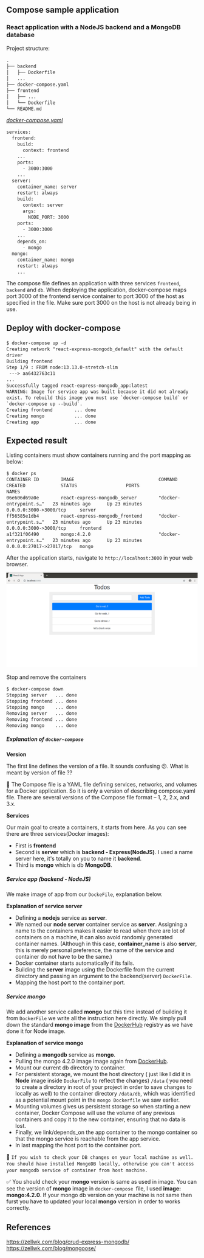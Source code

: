## Compose sample application
### React application with a NodeJS backend and a MongoDB database

Project structure:
```
.
├── backend
│   ├── Dockerfile
│   ...
├── docker-compose.yaml
├── frontend
│   ├── ...
│   └── Dockerfile
└── README.md
```

[_docker-compose.yaml_](docker-compose.yaml)
```
services:
  frontend:
    build:
      context: frontend
    ...
    ports:
      - 3000:3000
    ...
  server:
    container_name: server
    restart: always
    build:
      context: server
      args:
        NODE_PORT: 3000
    ports:
      - 3000:3000
    ...
    depends_on:
      - mongo
  mongo:
    container_name: mongo
    restart: always
    ...
```
The compose file defines an application with three services `frontend`, `backend` and `db`.
When deploying the application, docker-compose maps port 3000 of the frontend service container to port 3000 of the host as specified in the file.
Make sure port 3000 on the host is not already being in use.

## Deploy with docker-compose

```
$ docker-compose up -d
Creating network "react-express-mongodb_default" with the default driver
Building frontend
Step 1/9 : FROM node:13.13.0-stretch-slim
 ---> aa6432763c11
...
Successfully tagged react-express-mongodb_app:latest
WARNING: Image for service app was built because it did not already exist. To rebuild this image you must use `docker-compose build` or `docker-compose up --build`.
Creating frontend        ... done
Creating mongo           ... done
Creating app             ... done
```

## Expected result

Listing containers must show containers running and the port mapping as below:
```
$ docker ps
CONTAINER ID        IMAGE                               COMMAND                  CREATED             STATUS                  PORTS                      NAMES
06e606d69a0e        react-express-mongodb_server        "docker-entrypoint.s…"   23 minutes ago      Up 23 minutes           0.0.0.0:3000->3000/tcp     server
ff56585e1db4        react-express-mongodb_frontend      "docker-entrypoint.s…"   23 minutes ago      Up 23 minutes           0.0.0.0:3000->3000/tcp     frontend
a1f321f06490        mongo:4.2.0                         "docker-entrypoint.s…"   23 minutes ago      Up 23 minutes           0.0.0.0:27017->27017/tcp   mongo
```

After the application starts, navigate to `http://localhost:3000` in your web browser.

![page](./output.png)

Stop and remove the containers
```
$ docker-compose down
Stopping server   ... done
Stopping frontend ... done
Stopping mongo    ... done
Removing server   ... done
Removing frontend ... done
Removing mongo    ... done
```

##### Explanation of `docker-compose`

__Version__

The first line defines the version of a file. It sounds confusing :confused:. What is meant by version of file ?? 

:pill: The Compose file is a YAML file defining services, networks, and volumes for a Docker application. So it is only a version of describing compose.yaml file. There are several versions of the Compose file format – 1, 2, 2.x, and 3.x.

__Services__

Our main goal to create a containers, it starts from here. As you can see there are three services(Docker images): 
- First is __frontend__ 
- Second is __server__ which is __backend - Express(NodeJS)__. I used a name server here, it's totally on you to name it __backend__.
- Third is __mongo__ which is db __MongoDB__.

##### Service app (backend - NodeJS)

We make image of app from our `DockeFile`, explanation below.

__Explanation of service server__

- Defining a **nodejs** service as __server__.
- We named our **node server** container service as **server**. Assigning a name to the containers makes it easier to read when there are lot of containers on a machine, it can also avoid randomly generated container names. (Although in this case, __container_name__ is also __server__, this is merely personal preference, the name of the service and container do not have to be the same.) 
- Docker container starts automatically if its fails.
- Building the __server__ image using the Dockerfile from the current directory and passing an argument to the
backend(server) `DockerFile`.
- Mapping the host port to the container port.

##### Service mongo

We add another service called **mongo** but this time instead of building it from `DockerFile` we write all the instruction here directly. We simply pull down the standard __mongo image__ from the [DockerHub](https://hub.docker.com/) registry as we have done it for Node image.

__Explanation of service mongo__

- Defining a **mongodb** service as __mongo__.
- Pulling the mongo 4.2.0 image image again from [DockerHub](https://hub.docker.com/).
- Mount our current db directory to container. 
- For persistent storage, we mount the host directory ( just like I did it in **Node** image inside `DockerFile` to reflect the changes) `/data` ( you need to create a directory in root of your project in order to save changes to locally as well) to the container directory `/data/db`, which was identified as a potential mount point in the `mongo Dockerfile` we saw earlier.
- Mounting volumes gives us persistent storage so when starting a new container, Docker Compose will use the volume of any previous containers and copy it to the new container, ensuring that no data is lost.
- Finally, we link/depends_on the app container to the mongo container so that the mongo service is reachable from the app service.
- In last mapping the host port to the container port.

:key: `If you wish to check your DB changes on your local machine as well. You should have installed MongoDB locally, otherwise you can't access your mongodb service of container from host machine.` 

:white_check_mark: You should check your __mongo__ version is same as used in image. You can see the version of __mongo__ image in `docker-compose `file, I used __image: mongo:4.2.0__. If your mongo db version on your machine is not same then furst you have to updated your  local __mongo__ version in order to works correctly.


## References

https://zellwk.com/blog/crud-express-mongodb/
https://zellwk.com/blog/mongoose/